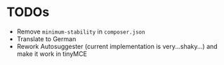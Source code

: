# TODOs

* Remove `minimum-stability` in `composer.json`
* Translate to German
* Rework Autosuggester (current implementation is very...shaky...) and make it work in tinyMCE